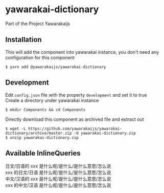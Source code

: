 # yawarakai-dictionary

Part of the Project Yawarakaijs

## Installation
This will add the component into yawarakai instance, you don't need any configuration for this component
```
$ yarn add @yawarakaijs/yawarakai-dictionary
```

## Development
Edit `config.json` file with the property `development` and set it to true   
Create a directory under yawarakai instance
```
$ mkdir Components && cd Components
```
Directly download this component as archived file and extract out
```
$ wget -L https://github.com/yawarakaijs/yawarakai-dictionary/archive/master.zip -O yawarakai-dictionary.zip
$ unzip yawarakai-dictionary.zip
```

## Available InlineQueries
日文/日语的 xxx 是什么呢/是什么/是什么意思/怎么说   
xxx 的日文/日语 是什么呢/是什么/是什么意思/怎么说   
中文/汉语的 xxx 是什么呢/是什么/是什么意思/怎么说   
xxx 的中文/汉语 是什么呢/是什么/是什么意思/怎么说   